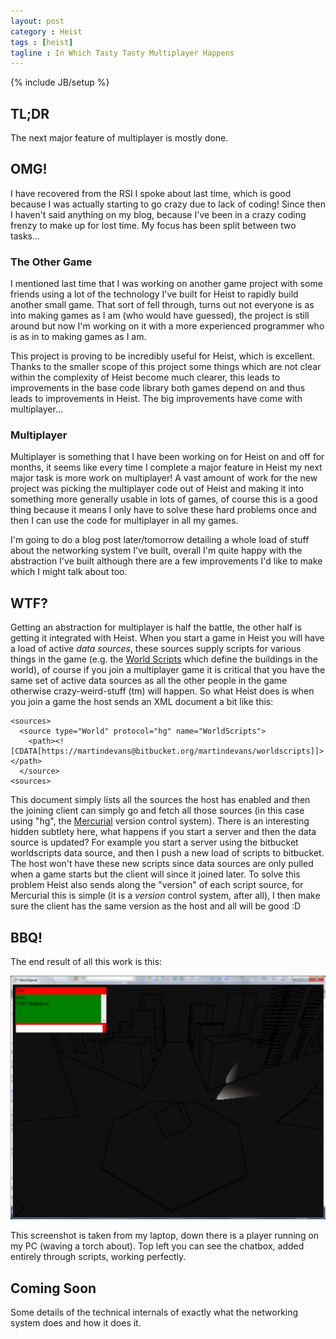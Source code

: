 ```yaml
---
layout: post
category : Heist
tags : [heist]
tagline : In Which Tasty Tasty Multiplayer Happens
---
```

{% include JB/setup %}


## TL;DR

The next major feature of multiplayer is mostly done.

## OMG!

I have recovered from the RSI I spoke about last time, which is good because I was actually starting to go crazy due to lack of coding! Since then I haven't said anything on my blog, because I've been in a crazy coding frenzy to make up for lost time. My focus has been split between two tasks...

### The Other Game

I mentioned last time that I was working on another game project with some friends using a lot of the technology I've built for Heist to rapidly build another small game. That sort of fell through, turns out not everyone is as into making games as I am (who would have guessed), the project is still around but now I'm working on it with a more experienced programmer who is as in to making games as I am.

This project is proving to be incredibly useful for Heist, which is excellent. Thanks to the smaller scope of this project some things which are not clear within the complexity of Heist become much clearer, this leads to improvements in the base code library both games depend on and thus leads to improvements in Heist. The big improvements have come with multiplayer...

### Multiplayer

Multiplayer is something that I have been working on for Heist on and off for months, it seems like every time I complete a major feature in Heist my next major task is more work on multiplayer! A vast amount of work for the new project was picking the multiplayer code out of Heist and making it into something more generally usable in lots of games, of course this is a good thing because it means I only have to solve these hard problems once and then I can use the code for multiplayer in all my games.

I'm going to do a blog post later/tomorrow detailing a whole load of stuff about the networking system I've built, overall I'm quite happy with the abstraction I've built although there are a few improvements I'd like to make which I might talk about too.

## WTF?

Getting an abstraction for multiplayer is half the battle, the other half is getting it integrated with Heist. When you start a game in Heist you will have a load of active *data sources*, these sources supply scripts for various things in the game (e.g. the [World Scripts](https://bitbucket.org/martindevans/worldscripts/src) which define the buildings in the world), of course if you join a multiplayer game it is critical that you have the same set of active data sources as all the other people in the game otherwise crazy-weird-stuff (tm) will happen. So what Heist does is when you join a game the host sends an XML document a bit like this:

    <sources>
      <source type="World" protocol="hg" name="WorldScripts">
        <path><![CDATA[https://martindevans@bitbucket.org/martindevans/worldscripts]]></path>
      </source>
    <sources>

This document simply lists all the sources the host has enabled and then the joining client can simply go and fetch all those sources (in this case using "hg", the [Mercurial](http://mercurial.selenic.com/) version control system). There is an interesting hidden subtlety here, what happens if you start a server and then the data source is updated? For example you start a server using the bitbucket worldscripts data source, and then I push a new load of scripts to bitbucket. The host won't have these new scripts since data sources are only pulled when a game starts but the client will since it joined later. To solve this problem Heist also sends along the "version" of each script source, for Mercurial this is simple (it is a _version_ control system, after all), I then make sure the client has the same version as the host and all will be good :D

## BBQ!

The end result of all this work is this:

![OMG! WTF? BBQ!](assets/omgwtfbbq.png)

This screenshot is taken from my laptop, down there is a player running on my PC (waving a torch about). Top left you can see the chatbox, added entirely through scripts, working perfectly.

## Coming Soon

Some details of the technical internals of exactly what the networking system does and how it does it.